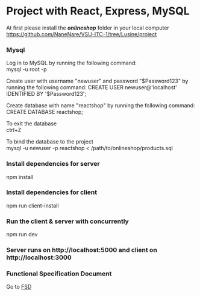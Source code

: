 # Project with React, Express, MySQL

At first please install the  ***onlineshop***  folder in your local computer                                                     
https://github.com/NaneNare/VSU-ITC-1/tree/Lusine/project

### Mysql
Log in to MySQL by running the following command:                                                                           
mysql -u root -p

Create user with username  "newuser"  and password  "$Password123"                                                               
by running the following command:                                                                             
CREATE USER  newuser@'localhost' IDENTIFIED BY  '$Password123';

Create database with name  "reactshop" by running the following command:                                                          
CREATE DATABASE reactshop;

To exit the database                                                                                    
ctrl+Z

To bind the database to the project                                                                                 
mysql -u newuser -p reactshop < /path/to/onlineshop/products.sql 

### Install dependencies for server
npm install

### Install dependencies for client
npm run client-install

### Run the client & server with concurrently
npm run dev

### Server runs on http://localhost:5000 and client on http://localhost:3000

### Functional Specification Document
Go to [FSD](https://docs.google.com/document/d/1ScTjC0TPUkKFHOnRSIoKOG10LRMOKcFBom0zeYezeqE/edit?usp=sharing)
